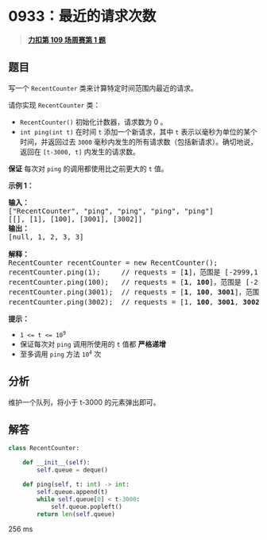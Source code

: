 # 0933：最近的请求次数


> <u>**[力扣第 109 场周赛第 1 题](https://leetcode.cn/problems/number-of-recent-calls/)**</u>

## 题目

<p>写一个 <code>RecentCounter</code> 类来计算特定时间范围内最近的请求。</p>

<p>请你实现 <code>RecentCounter</code> 类：</p>

<ul>
<li><code>RecentCounter()</code> 初始化计数器，请求数为 0 。</li>
<li><code>int ping(int t)</code> 在时间 <code>t</code> 添加一个新请求，其中 <code>t</code> 表示以毫秒为单位的某个时间，并返回过去 <code>3000</code> 毫秒内发生的所有请求数（包括新请求）。确切地说，返回在 <code>[t-3000, t]</code> 内发生的请求数。</li>
</ul>

<p><strong>保证</strong> 每次对 <code>ping</code> 的调用都使用比之前更大的 <code>t</code> 值。</p>



<p><strong>示例 1：</strong></p>

<pre>
<strong>输入：</strong>
["RecentCounter", "ping", "ping", "ping", "ping"]
[[], [1], [100], [3001], [3002]]
<strong>输出：</strong>
[null, 1, 2, 3, 3]

<strong>解释：</strong>
RecentCounter recentCounter = new RecentCounter();
recentCounter.ping(1);     // requests = [<strong>1</strong>]，范围是 [-2999,1]，返回 1
recentCounter.ping(100);   // requests = [<strong>1</strong>, <strong>100</strong>]，范围是 [-2900,100]，返回 2
recentCounter.ping(3001);  // requests = [<strong>1</strong>, <strong>100</strong>, <strong>3001</strong>]，范围是 [1,3001]，返回 3
recentCounter.ping(3002);  // requests = [1, <strong>100</strong>, <strong>3001</strong>, <strong>3002</strong>]，范围是 [2,3002]，返回 3
</pre>



<p><strong>提示：</strong></p>

<ul>
<li><code>1 &lt;= t &lt;= 10<sup>9</sup></code></li>
<li>保证每次对 <code>ping</code> 调用所使用的 <code>t</code> 值都 <strong>严格递增</strong></li>
<li>至多调用 <code>ping</code> 方法 <code>10<sup>4</sup></code> 次</li>
</ul>


## 分析

维护一个队列，将小于 t-3000 的元素弹出即可。


## 解答

```python
class RecentCounter:

    def __init__(self):
        self.queue = deque()

    def ping(self, t: int) -> int:
        self.queue.append(t)
        while self.queue[0] < t-3000:
            self.queue.popleft()
        return len(self.queue)
```

256 ms

